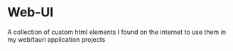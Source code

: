 # Web-UI
A collection of custom html elements I found on the internet to use them in my web/tauri application projects
